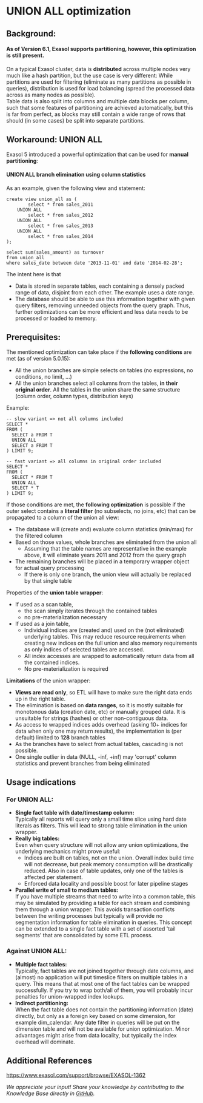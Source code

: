# UNION ALL optimization 
## Background:

#### As of Version 6.1, Exasol supports partitioning, however, this optimization is still present.

On a typical Exasol cluster, data is **distributed** across multiple nodes very much like a hash partition, but the use case is very different: While partitions are used for filtering (eliminate as many partitions as possible in queries), distribution is used for load balancing (spread the processed data across as many nodes as possible).  
Table data is also split into columns and multiple data blocks per column, such that some features of partitioning are achieved automatically, but this is far from perfect, as blocks may still contain a wide range of rows that should (in some cases) be split into separate partitions.

## Workaround: UNION ALL

Exasol 5 introduced a powerful optimization that can be used for **manual partitioning**:

#### UNION ALL branch elimination using column statistics

As an example, given the following view and statement:


```"code-sql"
create view union_all as (
        select * from sales_2011
    UNION ALL
        select * from sales_2012
    UNION ALL
        select * from sales_2013
    UNION ALL
        select * from sales_2014
);

select sum(sales_amount) as turnover
from union_all
where sales_date between date '2013-11-01' and date '2014-02-28';
```
The intent here is that

* Data is stored in separate tables, each containing a densely packed range of data, disjoint from each other. The example uses a date range.
* The database should be able to use this information together with given query filters, removing unneeded objects from the query graph. Thus, further optimizations can be more efficient and less data needs to be processed or loaded to memory.

## Prerequisites:

The mentioned optimization can take place if the **following conditions** are met (as of version 5.0.15):

* All the union branches are simple selects on tables (no expressions, no conditions, no limit, ...)
* All the union branches select all columns from the tables, ****in their original order****. All the tables in the union share the same structure (column order, column types, distribution keys)

Example:


```"code-sql"
-- slow variant => not all columns included
SELECT *
FROM ( 
  SELECT a FROM T
  UNION ALL
  SELECT a FROM T
) LIMIT 9;

-- fast variant => all columns in original order included
SELECT *
FROM ( 
  SELECT * FROM T
  UNION ALL
  SELECT * T
) LIMIT 9;
```
If those conditions are met, the **following optimization** is possible if the outer select contains a **literal filter** (no subselects, no joins, etc) that can be propagated to a column of the union all view:

* The database will (create and) evaluate column statistics (min/max) for the filtered column
* Based on those values, whole branches are eliminated from the union all
	+ Assuming that the table names are representative in the example above, it will eliminate years 2011 and 2012 from the query graph
* The remaining branches will be placed in a temporary wrapper object for actual query processing
	+ If there is only one branch, the union view will actually be replaced by that single table

Properties of the **union table wrapper**:

* If used as a scan table,
	+ the scan simply iterates through the contained tables
	+ no pre-materialization necessary
* If used as a join table,
	+ Individual indices are (created and) used on the (not eliminated) underlying tables. This may reduce resource requirements when creating new indices on the full union and also memory requirements as only indices of selected tables are accessed.
	+ All index accesses are wrapped to automatically return data from all the contained indices.
	+ No pre-materialization is required

**Limitations** of the union wrapper:

* **Views are read only**, so ETL will have to make sure the right data ends up in the right table.
* The elimination is based on **data ranges**, so it is mostly suitable for monotonous data (creation date, etc) or manually grouped data. It is unsuitable for strings (hashes) or other non-contiguous data.
* As access to wrapped indices adds overhead (asking 10+ indices for data when only one may return results), the implementation is (per default) limited to **128** branch tables
* As the branches have to select from actual tables, cascading is not possible.
* One single outlier in data (NULL, -inf, +inf) may 'corrupt' column statistics and prevent branches from being eliminated

## Usage indications

### For UNION ALL:

* **Single fact table with date/timestamp column:**  
Typically all reports will query only a small time slice using hard date literals as filters. This will lead to strong table elimination in the union wrapper.
* **Really big tables:**  
Even when query structure will not allow any union optimizations, the underlying mechanics might prove useful:
	+ Indices are built on tables, not on the union. Overall index build time will not decrease, but peak memory consumption will be drastically reduced. Also in case of table updates, only one of the tables is affected per statement.
	+ Enforced data locality and possible boost for later pipeline stages
* **Parallel write of small to medium tables:**  
If you have multiple streams that need to write into a common table, this may be simulated by providing a table for each stream and combining them through a union wrapper. This avoids transaction conflicts between the writing processes but typically will provide no segmentation information for table elimination in queries. This concept can be extended to a single fact table with a set of assorted 'tail segments' that are consolidated by some ETL process.

### Against UNION ALL:

* **Multiple fact tables:**  
Typically, fact tables are not joined together through date columns, and (almost) no application will put timeslice filters on multiple tables in a query. This means that at most one of the fact tables can be wrapped successfully. If you try to wrap both/all of them, you will probably incur penalties for union-wrapped index lookups.
* **Indirect partitioning:**  
When the fact table does not contain the partitioning information (date) directly, but only as a foreign key based on some dimension, for example dim_calendar. Any date filter in queries will be put on the dimension table and will not be available for union optimization. Minor advantages might arise from data locality, but typically the index overhead will dominate.

## Additional References

<https://www.exasol.com/support/browse/EXASOL-1362> 

*We appreciate your input! Share your knowledge by contributing to the Knowledge Base directly in [GitHub](https://github.com/exasol/public-knowledgebase).* 